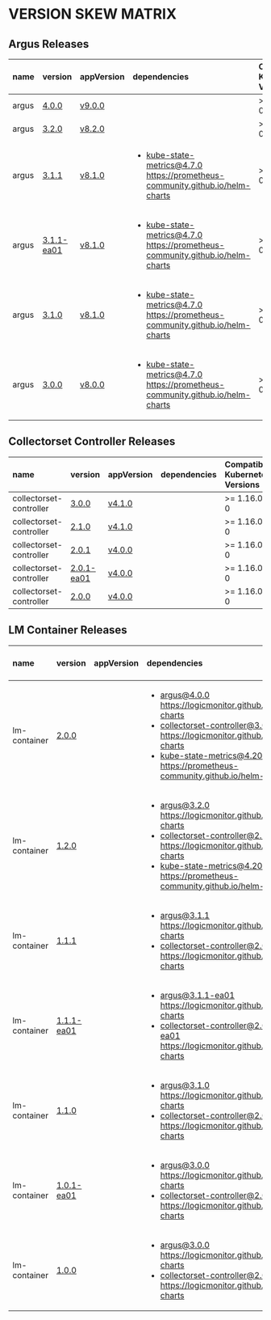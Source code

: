 # VERSION SKEW MATRIX
## Argus Releases
| name | version | appVersion | dependencies | Compatible Kubernetes Versions |
| :---- | :---- | :---- | :---- | :---- |
| argus | [4.0.0](https://github.com/logicmonitor/helm-charts/releases/tag/argus-4.0.0) | [v9.0.0](https://hub.docker.com/r/logicmonitor/argus/tags?page=1&name=v9.0.0) | <ul>  </ul> | >= 1.16.0-0 | 
| argus | [3.2.0](https://github.com/logicmonitor/helm-charts/releases/tag/argus-3.2.0) | [v8.2.0](https://hub.docker.com/r/logicmonitor/argus/tags?page=1&name=v8.2.0) | <ul>  </ul> | >= 1.16.0-0 | 
| argus | [3.1.1](https://github.com/logicmonitor/helm-charts/releases/tag/argus-3.1.1) | [v8.1.0](https://hub.docker.com/r/logicmonitor/argus/tags?page=1&name=v8.1.0) | <ul> <li>kube-state-metrics@4.7.0 https://prometheus-community.github.io/helm-charts</li> </ul> | >= 1.16.0-0 | 
| argus | [3.1.1-ea01](https://github.com/logicmonitor/helm-charts/releases/tag/argus-3.1.1-ea01) | [v8.1.0](https://hub.docker.com/r/logicmonitor/argus/tags?page=1&name=v8.1.0) | <ul> <li>kube-state-metrics@4.7.0 https://prometheus-community.github.io/helm-charts</li> </ul> | >= 1.16.0-0 | 
| argus | [3.1.0](https://github.com/logicmonitor/helm-charts/releases/tag/argus-3.1.0) | [v8.1.0](https://hub.docker.com/r/logicmonitor/argus/tags?page=1&name=v8.1.0) | <ul> <li>kube-state-metrics@4.7.0 https://prometheus-community.github.io/helm-charts</li> </ul> | >= 1.16.0-0 | 
| argus | [3.0.0](https://github.com/logicmonitor/helm-charts/releases/tag/argus-3.0.0) | [v8.0.0](https://hub.docker.com/r/logicmonitor/argus/tags?page=1&name=v8.0.0) | <ul> <li>kube-state-metrics@4.7.0 https://prometheus-community.github.io/helm-charts</li> </ul> | >= 1.16.0-0 | 

## Collectorset Controller Releases
| name | version | appVersion | dependencies | Compatible Kubernetes Versions |
| :---- | :---- | :---- | :---- | :---- |
| collectorset-controller | [3.0.0](https://github.com/logicmonitor/helm-charts/releases/tag/collectorset-controller-3.0.0) | [v4.1.0](https://hub.docker.com/r/logicmonitor/collectorset-controller/tags?page=1&name=v4.1.0) | <ul>  </ul> | >= 1.16.0-0 | 
| collectorset-controller | [2.1.0](https://github.com/logicmonitor/helm-charts/releases/tag/collectorset-controller-2.1.0) | [v4.1.0](https://hub.docker.com/r/logicmonitor/collectorset-controller/tags?page=1&name=v4.1.0) | <ul>  </ul> | >= 1.16.0-0 | 
| collectorset-controller | [2.0.1](https://github.com/logicmonitor/helm-charts/releases/tag/collectorset-controller-2.0.1) | [v4.0.0](https://hub.docker.com/r/logicmonitor/collectorset-controller/tags?page=1&name=v4.0.0) | <ul>  </ul> | >= 1.16.0-0 | 
| collectorset-controller | [2.0.1-ea01](https://github.com/logicmonitor/helm-charts/releases/tag/collectorset-controller-2.0.1-ea01) | [v4.0.0](https://hub.docker.com/r/logicmonitor/collectorset-controller/tags?page=1&name=v4.0.0) | <ul>  </ul> | >= 1.16.0-0 | 
| collectorset-controller | [2.0.0](https://github.com/logicmonitor/helm-charts/releases/tag/collectorset-controller-2.0.0) | [v4.0.0](https://hub.docker.com/r/logicmonitor/collectorset-controller/tags?page=1&name=v4.0.0) | <ul>  </ul> | >= 1.16.0-0 | 

## LM Container Releases
| name | version | appVersion | dependencies | Compatible Kubernetes Versions |
| :---- | :---- | :---- | :---- | :---- |
| lm-container | [2.0.0](https://github.com/logicmonitor/helm-charts/releases/tag/lm-container-2.0.0) |  | <ul> <li>argus@4.0.0 https://logicmonitor.github.io/helm-charts</li><li>collectorset-controller@3.0.0 https://logicmonitor.github.io/helm-charts</li><li>kube-state-metrics@4.20.0 https://prometheus-community.github.io/helm-charts</li> </ul> | >= 1.16.0-0 | 
| lm-container | [1.2.0](https://github.com/logicmonitor/helm-charts/releases/tag/lm-container-1.2.0) |  | <ul> <li>argus@3.2.0 https://logicmonitor.github.io/helm-charts</li><li>collectorset-controller@2.1.0 https://logicmonitor.github.io/helm-charts</li><li>kube-state-metrics@4.20.0 https://prometheus-community.github.io/helm-charts</li> </ul> | >= 1.16.0-0 | 
| lm-container | [1.1.1](https://github.com/logicmonitor/helm-charts/releases/tag/lm-container-1.1.1) |  | <ul> <li>argus@3.1.1 https://logicmonitor.github.io/helm-charts</li><li>collectorset-controller@2.0.1 https://logicmonitor.github.io/helm-charts</li> </ul> | >= 1.16.0-0 | 
| lm-container | [1.1.1-ea01](https://github.com/logicmonitor/helm-charts/releases/tag/lm-container-1.1.1-ea01) |  | <ul> <li>argus@3.1.1-ea01 https://logicmonitor.github.io/helm-charts</li><li>collectorset-controller@2.0.1-ea01 https://logicmonitor.github.io/helm-charts</li> </ul> | >= 1.16.0-0 | 
| lm-container | [1.1.0](https://github.com/logicmonitor/helm-charts/releases/tag/lm-container-1.1.0) |  | <ul> <li>argus@3.1.0 https://logicmonitor.github.io/helm-charts</li><li>collectorset-controller@2.0.0 https://logicmonitor.github.io/helm-charts</li> </ul> | >= 1.16.0-0 | 
| lm-container | [1.0.1-ea01](https://github.com/logicmonitor/helm-charts/releases/tag/lm-container-1.0.1-ea01) |  | <ul> <li>argus@3.0.0 https://logicmonitor.github.io/helm-charts</li><li>collectorset-controller@2.0.0 https://logicmonitor.github.io/helm-charts</li> </ul> | >= 1.16.0-0 | 
| lm-container | [1.0.0](https://github.com/logicmonitor/helm-charts/releases/tag/lm-container-1.0.0) |  | <ul> <li>argus@3.0.0 https://logicmonitor.github.io/helm-charts</li><li>collectorset-controller@2.0.0 https://logicmonitor.github.io/helm-charts</li> </ul> | >= 1.16.0 | 
